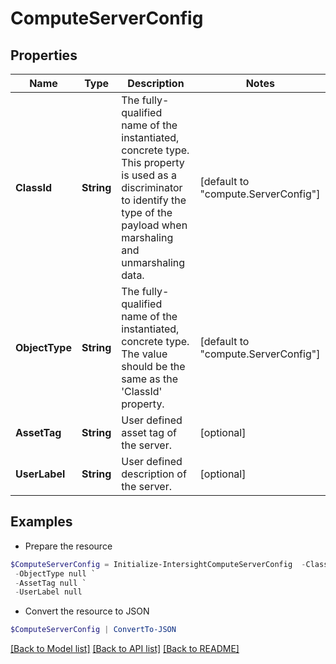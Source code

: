 # ComputeServerConfig
## Properties

Name | Type | Description | Notes
------------ | ------------- | ------------- | -------------
**ClassId** | **String** | The fully-qualified name of the instantiated, concrete type. This property is used as a discriminator to identify the type of the payload when marshaling and unmarshaling data. | [default to "compute.ServerConfig"]
**ObjectType** | **String** | The fully-qualified name of the instantiated, concrete type. The value should be the same as the &#39;ClassId&#39; property. | [default to "compute.ServerConfig"]
**AssetTag** | **String** | User defined asset tag of the server. | [optional] 
**UserLabel** | **String** | User defined description of the server. | [optional] 

## Examples

- Prepare the resource
```powershell
$ComputeServerConfig = Initialize-IntersightComputeServerConfig  -ClassId null `
 -ObjectType null `
 -AssetTag null `
 -UserLabel null
```

- Convert the resource to JSON
```powershell
$ComputeServerConfig | ConvertTo-JSON
```

[[Back to Model list]](../README.md#documentation-for-models) [[Back to API list]](../README.md#documentation-for-api-endpoints) [[Back to README]](../README.md)

